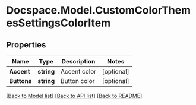 # Docspace.Model.CustomColorThemesSettingsColorItem

## Properties

Name | Type | Description | Notes
------------ | ------------- | ------------- | -------------
**Accent** | **string** | Accent color | [optional] 
**Buttons** | **string** | Button color | [optional] 

[[Back to Model list]](../README.md#documentation-for-models) [[Back to API list]](../README.md#documentation-for-api-endpoints) [[Back to README]](../README.md)

